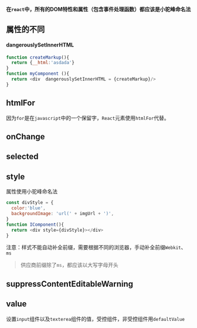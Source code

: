 **在`react`中，所有的DOM特性和属性（包含事件处理函数）都应该是小驼峰命名法**


## 属性的不同

#### dangerouslySetInnerHTML 


```javascript
function createMarkup(){
  return {__html:'asdada'}
}
function myComponent (){
  return <div  dangerouslySetInnerHTML = {createMarkup}/>
}
```

## htmlFor
因为`for`是在`javascript`中的一个保留字，`React`元素使用`htmlFor`代替。

## onChange


## selected

## style

属性使用小驼峰命名法

```javascript
const divStyle = {
  color:'blue',
  backgroundImage: 'url(' + imgUrl + ')',
}
function IComponent(){
  return <div style={divStyle}></div>
}
```

注意：样式不能自动补全前缀，需要根据不同的浏览器，手动补全前缀`Webkit`、`ms`

> 供应商前缀除了`ms`，都应该以大写字母开头


## suppressContentEditableWarning


## value

设置`input`组件以及`texterea`组件的值，受控组件，非受控组件用`defaultValue`